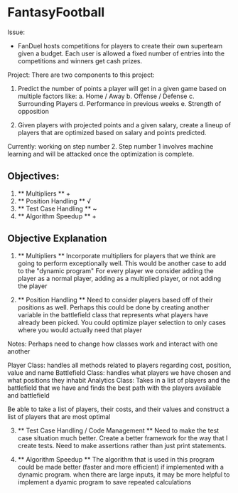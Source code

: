 # FantasyFootball

Issue: 
- FanDuel hosts competitions for players to create their own superteam given a budget. Each user is allowed a fixed number of entries into the competitions and winners get cash prizes.

Project:
There are two components to this project:
  1. Predict the number of points a player will get in a given game based on multiple factors like:
    a. Home / Away
    b. Offense / Defense
    c. Surrounding Players
    d. Performance in previous weeks
    e. Strength of opposition
    
  2. Given players with projected points and a given salary, create a lineup of players that are optimized based on salary and points predicted.
  
 Currently: working on step number 2. Step number 1 involves machine learning and will be attacked once the optimization is complete.


## Objectives:
1. ** Multipliers ** +
2. ** Position Handling ** √
3. ** Test Case Handling ** ~
4. ** Algorithm Speedup ** +

## Objective Explanation
1. ** Multipliers **
Incorporate multipliers for players that we think are going to perform exceptionally well. This would be another case to add to the "dynamic program"
For every player we consider adding the player as a normal player, adding as a multiplied player, or not adding the player

2. ** Position Handling **
Need to consider players based off of their positions as well. Perhaps this could be done by creating another variable in the battlefield class
that represents what players have already been picked. You could optimize player selection to only cases where you would actually need that player

Notes: Perhaps need to change how classes work and interact with one another

Player Class: handles all methods related to players regarding cost, position, value and name
Battlefield Class: handles what players we have chosen and what positions they inhabit
Analytics Class: Takes in a list of players and the battlefield that we have and finds the best path with the players available and battlefield

Be able to take a list of players, their costs, and their values and construct a list of players that are most optimal

3. ** Test Case Handling / Code Management **
 Need to make the test case situation much better. Create a better framework for the way that I create tests. Need to make assertions rather than
just print statements.

4. ** Algorithm Speedup **
The algorithm that is used in this program could be made better (faster and more efficient) if implemented with a dynamic program. when there are large inputs, it may be more helpful to implement a dyamic program to save repeated calculations